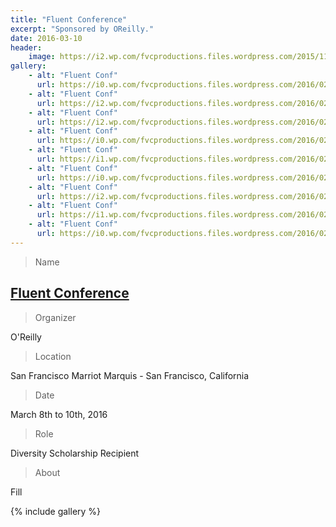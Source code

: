 ```yaml
---
title: "Fluent Conference"
excerpt: "Sponsored by OReilly."
date: 2016-03-10
header:
    image: https://i2.wp.com/fvcproductions.files.wordpress.com/2015/11/img_0164.jpg
gallery:
    - alt: "Fluent Conf"
      url: https://i0.wp.com/fvcproductions.files.wordpress.com/2016/02/img_0510.jpg
    - alt: "Fluent Conf"
      url: https://i2.wp.com/fvcproductions.files.wordpress.com/2016/02/img_0491.jpg
    - alt: "Fluent Conf"
      url: https://i2.wp.com/fvcproductions.files.wordpress.com/2016/02/img_0484.jpg
    - alt: "Fluent Conf"
      url: https://i0.wp.com/fvcproductions.files.wordpress.com/2016/02/img_0520.jpg
    - alt: "Fluent Conf"
      url: https://i1.wp.com/fvcproductions.files.wordpress.com/2016/02/img_0556.jpg
    - alt: "Fluent Conf"
      url: https://i0.wp.com/fvcproductions.files.wordpress.com/2016/02/img_0527.jpg
    - alt: "Fluent Conf"
      url: https://i2.wp.com/fvcproductions.files.wordpress.com/2016/02/img_0526.jpg
    - alt: "Fluent Conf"
      url: https://i1.wp.com/fvcproductions.files.wordpress.com/2016/02/img_0502.jpg
    - alt: "Fluent Conf"
      url: https://i0.wp.com/fvcproductions.files.wordpress.com/2016/02/img_0527.jpg
---
```


> Name

## <a title="Fluent Conference" href="http://conferences.oreilly.com/fluent/javascript-html-us/" target="_blank">Fluent Conference</a>

> Organizer

O'Reilly

> Location

San Francisco Marriot Marquis - San Francisco, California

> Date

March 8th to 10th, 2016

> Role

Diversity Scholarship Recipient

> About

Fill

{% include gallery %}